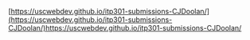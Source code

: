 [https://uscwebdev.github.io/itp301-submissions-CJDoolan/](https://uscwebdev.github.io/itp301-submissions-CJDoolan/)https://uscwebdev.github.io/itp301-submissions-CJDoolan/
